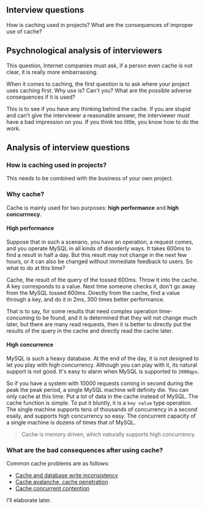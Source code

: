 ## Interview questions
How is caching used in projects? What are the consequences of improper use of cache?

## Psychnological analysis of interviewers
This question, Internet companies must ask, if a person even cache is not clear, it is really more embarrassing.

When it comes to caching, the first question is to ask where your project uses caching first. Why use is? Can't you? What are the possible adverse consequences if it is used?

This is to see if you have any thinking behind the cache. If you are stupid and can't give the interviewer a reasonable answer, the interviewer must have a bad impression on you. If you think too little, you know how to do the work.

## Analysis of interview questions
### How is caching used in projects?
This needs to be combined with the business of your own project.

### Why cache?
Cache is mainly used for two purposes: **high performance** and **high concurrnecy**.

#### High performance
Suppose that in such a scenario, you have an operation, a request comes, and you operate MySQL in all kinds of disorderly ways. It takes 600ms to find a result in half a day. But this result may not change in the next few hours, or it can also be changed without immediate feedback to users. So what to do at this time?

Cache, the result of the query of the tossed 600ms. Throw it into the cache. A key corresponds to a value. Next time someone checks it, don't go away from the MySQL tossed 600ms. Directly from the cache, find a value through a key, and do it in 2ms, 300 times better performance.

That is to say, for some results that need complex operation time-concuming to be found, and it is determined that they will not change much later, but there are many read requests, then it is better to directly put the results of the query in the cache and directly read the cache later.

#### High concurrence
MySQL is such a heavy database. At the end of the day, it is not designed to let you play with high concurrency. Although you can play with it, its natural support is not good. It's easy to alarm when MySQL is supported to `2000qps`.

So if you have a system with 10000 requests coming in second during the peak the peak period, a single MySQL machine will definity die. You can only cache at this time. Put a lot of data in the cache instead of MySQL. The cache function is simple. To put it bluntly, it is a `key value` type operation. The single machine supports tens of thousands of concurrency in a second esaily, and supports high concurrency so easy. The concurrent capacity of a single machine is dozens of times that of MySQL.

> Cache is memory driven, which naturally supports high concurrency.
### What are the bad consequences after using cache?
Common cache problems are as follows:
- [Cache and database write inconsistency](/docs/high-concurrency/redis-consistence.md)
- [Cache avalanche, cache penetration](/docs/high-concurrency/redis-caching-avalanche-and-caching-penetration.md)
- [Cache concurrent contention](/docs/high-concurrency/redis-cas.md)

I'll elaborate later.
